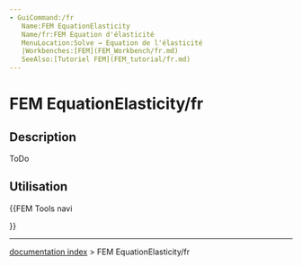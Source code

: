```yaml
---
- GuiCommand:/fr
   Name:FEM EquationElasticity
   Name/fr:FEM Equation d'élasticité
   MenuLocation:Solve → Equation de l'élasticité
   |Workbenches:[FEM](FEM_Workbench/fr.md)
   SeeAlso:[Tutoriel FEM](FEM_tutorial/fr.md)
---
```


# FEM EquationElasticity/fr

## Description

ToDo

## Utilisation





{{FEM Tools navi

}}

---
[documentation index](../README.md) > FEM EquationElasticity/fr
